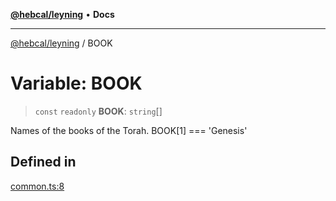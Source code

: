 [**@hebcal/leyning**](../README.md) • **Docs**

***

[@hebcal/leyning](../globals.md) / BOOK

# Variable: BOOK

> `const` `readonly` **BOOK**: `string`[]

Names of the books of the Torah. BOOK[1] === 'Genesis'

## Defined in

[common.ts:8](https://github.com/hebcal/hebcal-leyning/blob/686daf91ca80e1487976aba775587a09727384c4/src/common.ts#L8)
